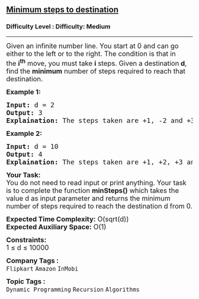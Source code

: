 <h2><a href="https://www.geeksforgeeks.org/problems/minimum-number-of-steps-to-reach-a-given-number5234/1?page=2&category=Recursion&status=unsolved&sortBy=submissions">Minimum steps to destination</a></h2><h3>Difficulty Level : Difficulty: Medium</h3><hr><div class="problems_problem_content__Xm_eO"><p><span style="font-size: 18px;">Given an infinite number&nbsp;line. You start at 0 and can go either to the left or to the right. The condition is that in the&nbsp;<strong>i<sup>th</sup></strong> move, you must take <strong>i</strong> steps. Given a destination<strong> d</strong>, find&nbsp;the <strong>minimum</strong> number of steps required to reach that destination.</span></p>
<p><strong><span style="font-size: 18px;">Example 1:</span></strong></p>
<pre><span style="font-size: 18px;"><strong>Input:</strong> d = 2
<strong>Output:</strong> 3
<strong>Explaination:</strong> The steps taken are +1, -2 and +3.</span></pre>
<p><strong><span style="font-size: 18px;">Example 2:</span></strong></p>
<pre><span style="font-size: 18px;"><strong>Input:</strong> d = 10
<strong>Output:</strong> 4
<strong>Explaination:</strong> The steps taken are +1, +2, +3 and +4.</span></pre>
<p><span style="font-size: 18px;"><strong>Your Task:</strong><br>You do not need to read input or print anything. Your task is to complete the function <strong>minSteps()</strong> which takes the value d as input parameter and returns the minimum number of steps required to reach the destination d from 0.</span></p>
<p><span style="font-size: 18px;"><strong>Expected Time Complexity:</strong> O(sqrt(d))<br><strong>Expected Auxiliary Space:</strong> O(1)</span></p>
<p><span style="font-size: 18px;"><strong>Constraints:</strong><br>1 ≤ d ≤ 10000</span></p></div><p><span style=font-size:18px><strong>Company Tags : </strong><br><code>Flipkart</code>&nbsp;<code>Amazon</code>&nbsp;<code>InMobi</code>&nbsp;<br><p><span style=font-size:18px><strong>Topic Tags : </strong><br><code>Dynamic Programming</code>&nbsp;<code>Recursion</code>&nbsp;<code>Algorithms</code>&nbsp;